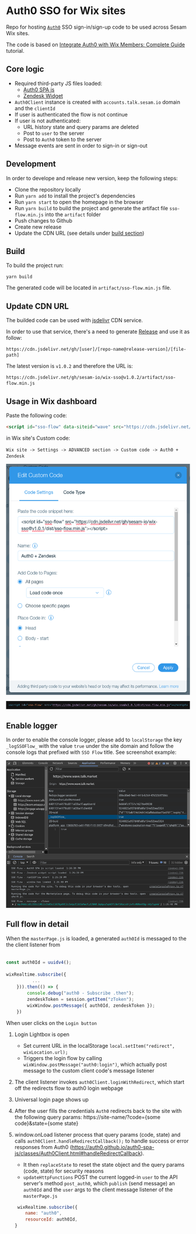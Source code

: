 # Auth0 SSO for Wix sites

Repo for hosting [`Auth0`](https://auth0.com) SSO sign-in/sign-up code to be used across Sesam Wix sites.

The code is based on [Integrate Auth0 with Wix Members: Complete Guide](https://forum.wixstudio.com/t/integrate-auth0-with-wix-members-complete-guide/8119) tutorial.

## Core logic

- Required third-party JS files loaded:
    - [Auth0 SPA js](https://static.zdassets.com/ekr/snippet.js?key=eb7f5552-be33-4b0f-a55d-ce9a8a7aa975)
    - [Zendesk Widget](https://cdn.auth0.com/js/auth0-spa-js/2.0/auth0-spa-js.production.js)
- `Auth0Client` instance is created with `accounts.talk.sesam.io` domain and the `clientId`
- If user is authenticated the flow is not continue
- If user is not authenticated:
    - URL history state and query params are deleted
    - Post to `user` to the server 
    - Post to `Auth0` token to the server
- Message events are sent in order to sign-in or sign-out


## Development

In order to develope and release new version, keep the following steps:
- Clone the repository locally
- Run `yarn add` to install the project's dependencies
- Run `yarn start` to open the homepage in the browser
- Run `yarn build` to build the project and generate the artifact file `sso-flow.min.js` into the `artifact` folder 
- Push changes to Github
- Create new release
- Update the CDN URL (see details under [build section](#build))

## Build

To build the project run:

```
yarn build
```

The generated code will be located in `artifact/sso-flow.min.js` file.

## Update CDN URL

The builded code can be used with [jsdelivr](https://www.jsdelivr.com/?docs=gh) CDN service.

In order to use that service, there's a need to generate [Release](https://docs.github.com/en/repositories/releasing-projects-on-github/managing-releases-in-a-repository) and use it as follow:

```
https://cdn.jsdelivr.net/gh/[user]/[repo-name@release-version]/[file-path]
```

The latest version is `v1.0.2` and therefore the URL is: 

```
https://cdn.jsdelivr.net/gh/sesam-io/wix-sso@v1.0.2/artifact/sso-flow.min.js
```

## Usage in Wix dashboard

Paste the following code:

```html
<script id="sso-flow" data-siteid="wave" src="https://cdn.jsdelivr.net/gh/sesam-io/wix-sso@v1.0.2/artifact/sso-flow.min.js"></script>
```

in Wix site's Custom code: 

`Wix site -> Settings -> ADVANCED section -> Custom code -> Auth0 + Zendesk`


![Alt text](<src/assets/wix-custom-code-example.png>)


![Alt text](<src/assets//script-example.png>)

## Enable logger

In order to enable the console logger, please add to `localStorage` the key `_logSSOFlow_` with the value `true` under the site domain and follow the console logs that prefixed with `SSO Flow` title. See screenshot example:


![Alt text](<src/assets/logger-example.png>)

## Full flow in detail

When the `masterPage.js` is loaded, a generated `auth0Id` is messaged to the the client listener from 

```js

const auth0Id = uuidv4();

wixRealtime.subscribe({
          ...
    })).then(() => {
        console.debug("auth0 - Subscribe .then");
        zendeskToken = session.getItem("zToken");
        wixWindow.postMessage({ auth0Id, zendeskToken });
    })
```

When user clicks on the `Login button`

1. Login Lightbox is open
 	- Set current URL in the localStorage `local.setItem("redirect", wixLocation.url);`
 	- Triggers the login flow by calling `wixWindow.postMessage("auth0:login")`, which actually post message to the custom client code's message listener
2. The client listener invokes `auth0Client.loginWithRedirect`, which start off the redirects flow to auth0 login webpage
3. Universal login page shows up
4. After the user fills the credentials `Auth0` redirects back to the site with the following query params: https://site-name/?code={some code}&state={some state}
5. window.onLoad listener process that query params (code, state) and calls `auth0Client.handleRedirectCallback();` to handle success or error responses from Auth0 (https://auth0.github.io/auth0-spa-js/classes/Auth0Client.html#handleRedirectCallback).
    - It then `replaceState` to reset the state object and the query params (code, state) for security reasons
 	- `updateHttpFunctions` POST the current logged-in `user` to the API server's method `post_auth0`, which `publish` (send message) an `auth0Id` and the `user` args to the client message listener of the `masterPage.js`

 	```js
 	 wixRealtime.subscribe({
        name: "auth0",
        resourceId: auth0Id,
    }